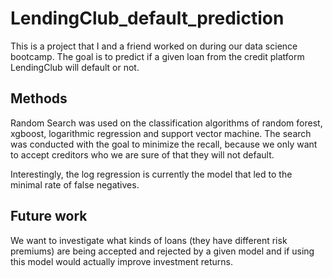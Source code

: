 # LendingClub_default_prediction
This is a project that I and a friend worked on during our data science bootcamp. The goal is to predict if a given loan from the credit platform LendingClub will default or not. 

## Methods
Random Search was used on the classification algorithms of random forest, xgboost, logarithmic regression and support vector machine. The search was conducted with the goal to minimize the recall, because we only want to accept creditors who we are sure of that they will not default. 

Interestingly, the log regression is currently the model that led to the minimal rate of false negatives.

## Future work
We want to investigate what kinds of loans (they have different risk premiums) are being accepted and rejected by a given model and if using this model would actually improve investment returns.
